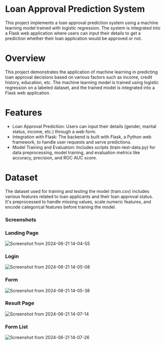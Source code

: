 # Loan Approval Prediction System

This project implements a loan approval prediction system using a machine learning model trained with logistic regression. The system is integrated into a Flask web application where users can input their details to get a prediction whether their loan application would be approved or not.

# Overview

This project demonstrates the application of machine learning in predicting loan approval decisions based on various factors such as income, credit history, education, etc. The machine learning model is trained using logistic regression on a labeled dataset, and the trained model is integrated into a Flask web application.

# Features

   -  Loan Approval Prediction: Users can input their details (gender, marital status, income, etc.) through a web form.
   - Integration with Flask: The backend is built with Flask, a Python web framework, to handle user requests and serve predictions.
   - Model Training and Evaluation: Includes scripts (train-test-data.py) for data preprocessing, model training, and evaluation metrics like accuracy, precision, and ROC AUC score.

# Dataset

The dataset used for training and testing the model (train.csv) includes various features related to loan applicants and their loan approval status. It's preprocessed to handle missing values, scale numeric features, and encode categorical features before training the model.

### Screenshots

### Landing Page
![Screenshot from 2024-06-21 14-04-55](https://github.com/Kalaivani-selvi/Loan-Prediction/assets/131773154/51073a76-7ffa-42ec-a969-e9a9352f3952)
### Login
![Screenshot from 2024-06-21 14-05-08](https://github.com/Kalaivani-selvi/Loan-Prediction/assets/131773154/0e52718b-6dac-4951-90a8-78f820a40196)
### Form
![Screenshot from 2024-06-21 14-05-38](https://github.com/Kalaivani-selvi/Loan-Prediction/assets/131773154/e6414a7d-22cf-4767-833b-35335d788dbb)
### Result Page
![Screenshot from 2024-06-21 14-07-14](https://github.com/Kalaivani-selvi/Loan-Prediction/assets/131773154/669222ed-6b29-46f9-bcb6-1a00186b3aed)
### Form List
![Screenshot from 2024-06-21 14-07-26](https://github.com/Kalaivani-selvi/Loan-Prediction/assets/131773154/3a38762b-ddaa-444f-81b0-b7c08f855e51)




